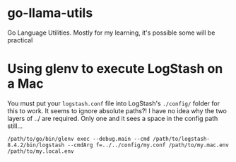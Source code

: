 # go-llama-utils
Go Language Utilities. Mostly for my learning, it's possible some will be practical



# Using glenv to execute LogStash on a Mac
You must put your `logstash.conf` file into LogStash's `./config/` folder for this to work. It seems to ignore absolute paths?! I have no idea why the two layers of ../ are required. Only one and it sees a space in the config path still...
```
/path/to/go/bin/glenv exec --debug.main --cmd /path/to/logstash-8.4.2/bin/logstash --cmdArg f=../../config/my.conf /path/to/my.mac.env /path/to/my.local.env
```